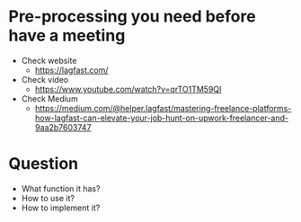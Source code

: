 # Pre-processing you need before have a meeting

+  Check website
    +  https://lagfast.com/
+  Check video
    + https://www.youtube.com/watch?v=qrTO1TM59QI
+ Check Medium
  + https://medium.com/@helper.lagfast/mastering-freelance-platforms-how-lagfast-can-elevate-your-job-hunt-on-upwork-freelancer-and-9aa2b7603747

# Question
+ What function it has?
+ How to use it?
+ How to implement it?
